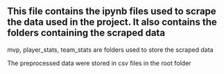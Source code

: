 ## This file contains the ipynb files used to scrape the data used in the project. It also contains the folders containing the scraped data

mvp, player_stats, team_stats are folders used to store the scraped data

The preprocessed data were stored in csv files in the root folder

